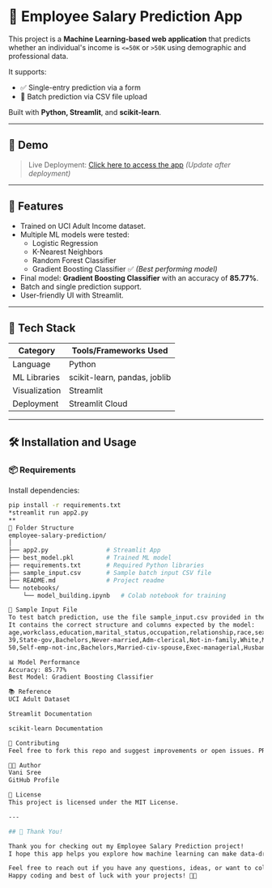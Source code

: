 # 🧠 Employee Salary Prediction App

This project is a **Machine Learning-based web application** that predicts whether an individual's income is `<=50K` or `>50K` using demographic and professional data.

It supports:
- ✅ Single-entry prediction via a form
- 📂 Batch prediction via CSV file upload

Built with **Python, Streamlit**, and **scikit-learn**.

---

## 🚀 Demo  
> Live Deployment: [Click here to access the app](https://employee-salary-prediction-yagq4bbmmov5ut8w7egc56.streamlit.app/) *(Update after deployment)*

---

## 📌 Features

- Trained on UCI Adult Income dataset.
- Multiple ML models were tested:
  - Logistic Regression
  - K-Nearest Neighbors
  - Random Forest Classifier
  - Gradient Boosting Classifier ✅ *(Best performing model)*
- Final model: **Gradient Boosting Classifier** with an accuracy of **85.77%**.
- Batch and single prediction support.
- User-friendly UI with Streamlit.

---

## 🧠 Tech Stack

| Category        | Tools/Frameworks Used               |
|----------------|--------------------------------------|
| Language        | Python                              |
| ML Libraries    | scikit-learn, pandas, joblib         |
| Visualization   | Streamlit                           |
| Deployment      | Streamlit Cloud                     |

---

## 🛠️ Installation and Usage
### 📦 Requirements

Install dependencies:

```bash
pip install -r requirements.txt
*streamlit run app2.py
**
📂 Folder Structure
employee-salary-prediction/
│
├── app2.py                # Streamlit App
├── best_model.pkl         # Trained ML model
├── requirements.txt       # Required Python libraries
├── sample_input.csv       # Sample batch input CSV file
├── README.md              # Project readme
└── notebooks/
    └── model_building.ipynb   # Colab notebook for training

📄 Sample Input File
To test batch prediction, use the file sample_input.csv provided in the repo.
It contains the correct structure and columns expected by the model:
age,workclass,education,marital_status,occupation,relationship,race,sex,hours_per_week,native_country
39,State-gov,Bachelors,Never-married,Adm-clerical,Not-in-family,White,Male,40,United-States
50,Self-emp-not-inc,Bachelors,Married-civ-spouse,Exec-managerial,Husband,White,Male,13,United-States

📊 Model Performance
Accuracy: 85.77%
Best Model: Gradient Boosting Classifier

📚 Reference
UCI Adult Dataset

Streamlit Documentation

scikit-learn Documentation

🤝 Contributing
Feel free to fork this repo and suggest improvements or open issues. PRs are welcome!

🧑‍💻 Author
Vani Sree
GitHub Profile

📌 License
This project is licensed under the MIT License.

---

## 🎉 Thank You!

Thank you for checking out my Employee Salary Prediction project!  
I hope this app helps you explore how machine learning can make data-driven decisions easier and more accessible.

Feel free to reach out if you have any questions, ideas, or want to collaborate.  
Happy coding and best of luck with your projects! 🚀😊
